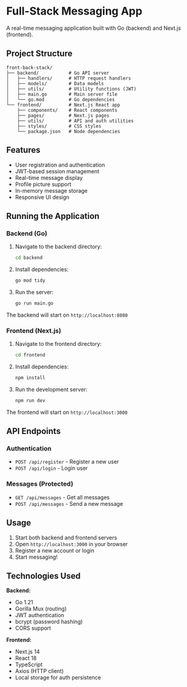 # Full-Stack Messaging App

A real-time messaging application built with Go (backend) and Next.js (frontend).

## Project Structure

```
front-back-stack/
├── backend/           # Go API server
│   ├── handlers/      # HTTP request handlers
│   ├── models/        # Data models
│   ├── utils/         # Utility functions (JWT)
│   ├── main.go        # Main server file
│   └── go.mod         # Go dependencies
└── frontend/          # Next.js React app
    ├── components/    # React components
    ├── pages/         # Next.js pages
    ├── utils/         # API and auth utilities
    ├── styles/        # CSS styles
    └── package.json   # Node dependencies
```

## Features

- User registration and authentication
- JWT-based session management
- Real-time message display
- Profile picture support
- In-memory message storage
- Responsive UI design

## Running the Application

### Backend (Go)

1. Navigate to the backend directory:
   ```bash
   cd backend
   ```

2. Install dependencies:
   ```bash
   go mod tidy
   ```

3. Run the server:
   ```bash
   go run main.go
   ```

The backend will start on `http://localhost:8080`

### Frontend (Next.js)

1. Navigate to the frontend directory:
   ```bash
   cd frontend
   ```

2. Install dependencies:
   ```bash
   npm install
   ```

3. Run the development server:
   ```bash
   npm run dev
   ```

The frontend will start on `http://localhost:3000`

## API Endpoints

### Authentication
- `POST /api/register` - Register a new user
- `POST /api/login` - Login user

### Messages (Protected)
- `GET /api/messages` - Get all messages
- `POST /api/messages` - Send a new message

## Usage

1. Start both backend and frontend servers
2. Open `http://localhost:3000` in your browser
3. Register a new account or login
4. Start messaging!

## Technologies Used

**Backend:**
- Go 1.21
- Gorilla Mux (routing)
- JWT authentication
- bcrypt (password hashing)
- CORS support

**Frontend:**
- Next.js 14
- React 18
- TypeScript
- Axios (HTTP client)
- Local storage for auth persistence